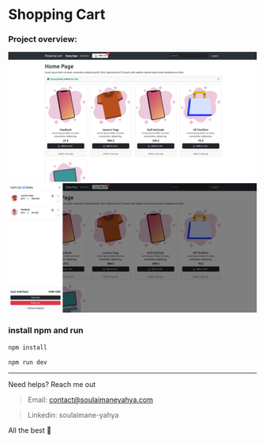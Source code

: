 # Shopping Cart

### Project overview:

<img src="./public/assets/imgs/screens/1.png" alt="project-1" />
<img src="./public/assets/imgs/screens/2.png" alt="project-2" />

### install npm and run

```npm
npm install
```

```npm
npm run dev
```

---

Need helps? Reach me out

> Email: contact@soulaimaneyahya.com

> Linkedin: soulaimane-yahya

All the best :beer:
